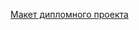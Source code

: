 [Макет дипломного проекта](https://drive.google.com/drive/folders/1o7nQRG3AH1Ra5nlqIA252gTW-QFuFa1N?usp=drive_link)
